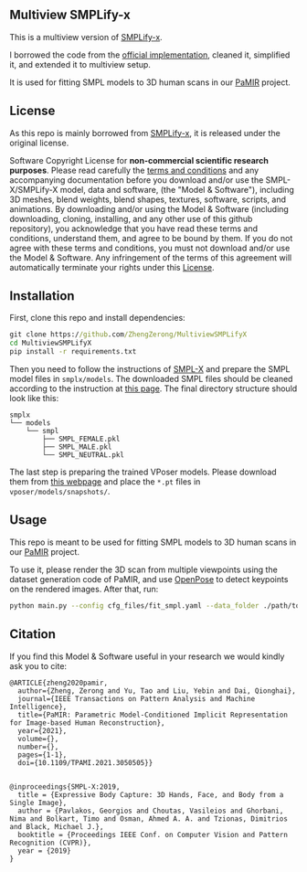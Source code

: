 ## Multiview SMPLify-x

This is a multiview version of [SMPLify-x](https://smpl-x.is.tue.mpg.de/). 

I borrowed the code from the [official implementation](https://github.com/vchoutas/smplify-x), cleaned it, simplified it, and extended it to multiview setup. 

It is used for fitting SMPL models to 3D human scans in our [PaMIR](https://github.com/ZhengZerong/PaMIR) project. 


## License
As this repo is mainly borrowed from [SMPLify-x](https://github.com/vchoutas/smplify-x), it is released under the original license. 

Software Copyright License for **non-commercial scientific research purposes**.
Please read carefully the [terms and conditions](https://github.com/vchoutas/smplx/blob/master/LICENSE) and any accompanying documentation before you download and/or use the SMPL-X/SMPLify-X model, data and software, (the "Model & Software"), including 3D meshes, blend weights, blend shapes, textures, software, scripts, and animations. By downloading and/or using the Model & Software (including downloading, cloning, installing, and any other use of this github repository), you acknowledge that you have read these terms and conditions, understand them, and agree to be bound by them. If you do not agree with these terms and conditions, you must not download and/or use the Model & Software. Any infringement of the terms of this agreement will automatically terminate your rights under this [License](https://github.com/vchoutas/smplify-x/blob/master/LICENSE).

## Installation
First, clone this repo and install dependencies:
```cmd
git clone https://github.com/ZhengZerong/MultiviewSMPLifyX
cd MultiviewSMPLifyX
pip install -r requirements.txt
```

Then you need to follow the instructions of [SMPL-X](https://github.com/vchoutas/smplx#downloading-the-model) and prepare the SMPL model files in ```smplx/models```. 
The downloaded SMPL files should be cleaned according to the instruction at [this page](https://github.com/vchoutas/smplx/tree/master/tools). The final directory structure should look like this:
```
smplx
└── models
    └── smpl
        ├── SMPL_FEMALE.pkl
        ├── SMPL_MALE.pkl
        └── SMPL_NEUTRAL.pkl
```

The last step is preparing the trained VPoser models. Please download them from [this webpage](https://smpl-x.is.tue.mpg.de/) and place the ```*.pt``` files in ```vposer/models/snapshots/```. 

## Usage
This repo is meant to be used for fitting SMPL models to 3D human scans in our [PaMIR](https://github.com/ZhengZerong/PaMIR) project. 

To use it, please render the 3D scan from multiple viewpoints using the dataset generation code of PaMIR, 
and use [OpenPose](https://github.com/CMU-Perceptual-Computing-Lab/openpose) to detect keypoints on the rendered images. After that, run:
```bash
python main.py --config cfg_files/fit_smpl.yaml --data_folder ./path/to/the/image/root/ --output_folder ./path/to/output
```


## Citation

If you find this Model & Software useful in your research we would kindly ask you to cite:

```
@ARTICLE{zheng2020pamir,
  author={Zheng, Zerong and Yu, Tao and Liu, Yebin and Dai, Qionghai},
  journal={IEEE Transactions on Pattern Analysis and Machine Intelligence}, 
  title={PaMIR: Parametric Model-Conditioned Implicit Representation for Image-based Human Reconstruction}, 
  year={2021},
  volume={},
  number={},
  pages={1-1},
  doi={10.1109/TPAMI.2021.3050505}}


@inproceedings{SMPL-X:2019,
  title = {Expressive Body Capture: 3D Hands, Face, and Body from a Single Image},
  author = {Pavlakos, Georgios and Choutas, Vasileios and Ghorbani, Nima and Bolkart, Timo and Osman, Ahmed A. A. and Tzionas, Dimitrios and Black, Michael J.},
  booktitle = {Proceedings IEEE Conf. on Computer Vision and Pattern Recognition (CVPR)},
  year = {2019}
}
```
